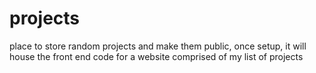 # projects
place to store random projects and make them public, once setup, it will house the front end code for a website comprised of my list of projects
